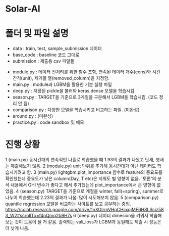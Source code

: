 # Solar-AI

# 폴더 및 파일 섦명
* data : train, test, sample_submission 데이터
* base_code : baseline 코드 그대로
* submission : 제출용 csv 파일들
- module.py : 데이터 전처리를 위한 함수 포함, 연속된 데이터 개수(cons)와 시간 간격(unit), 제거할 열(removed_column)을 지정함.
- main.py : module과 LGBM을 활용한 기본 실행 파일
- deep.py : 저장된 pickle을 불러와 keras.dense 모델을 학습시킴.
- season.py : TARGET을 기준으로 3계절을 구분해서 LGBM을 학습시킴. (코드 정리 안 됨)
- comparison.py : 다양한 모델을 학습시키고 비교하는 파일. (미완성)
- around.py : (미완성)
- practice.py : code sandbox 및 메모

# 진행 상황
1 (main.py) 동시간대의 연속적인 나흘로 학습했을 때 1.93의 결과가 나왔고 닷새, 엿새는 제출해보지 않음.
2 (module.py) unit 단위를 추가해 동시간대가 아닌 데이터도 학습시키려고 함.
3 (main.py) lightgbm.plot_importance 함수로 feature의 중요도를 확인했는데 중요도가 낮은 column(Day, T etc)은 지워도 별 영향이 없음. '토론'의 분석 내용에서 GHI 변수가 좋다고 해서 추가했는데 plot_importance에서 큰 영향이 없었음.
4 (season.py) TARGET을 기준으로 계절을 winter, fall(=spring), summer로 나누어 학습했는데 2.23의 결과가 나옴. 많이 시도해보지 않음.
5 (comparison.py) quantile regression 모델을 비교하는 사이트를 보고 공부하는 중임. https://colab.research.google.com/drive/1nXOlrmVHqCHiixqiMF6H8LSciz583_W2#scrollTo=f4nQmq2b9H7s
6 (deep.py) 데이터 dimesion을 키워서 학습해보는 것이 도움이 될 거 같음. 출력되는 vali_loss가 LGBM과 동일해도 제출 시 성능은 더 낮게 나옴.